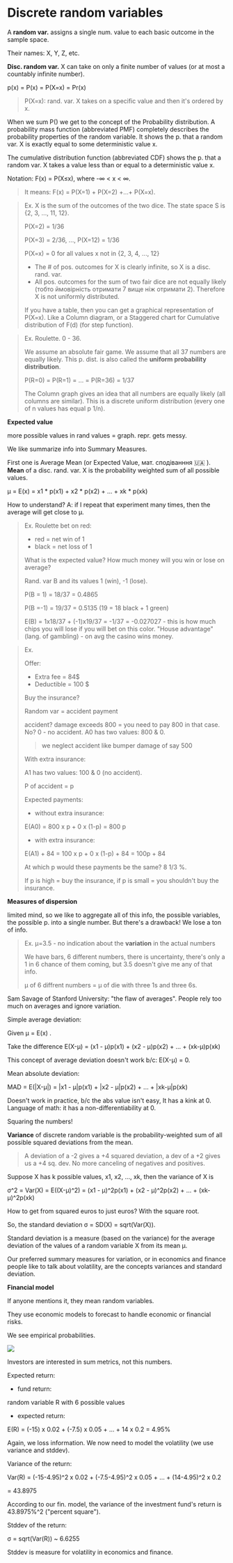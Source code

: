 # Discrete random variables

A **random var.** assigns a single num. value to each basic outcome in the sample space.

Their names: X, Y, Z, etc.

**Disc. random var.** X can take on only a finite number of values (or at most a countably infinite number).

p(x) = P(x) = P(X=x) = Pr(x)

> P(X=x): rand. var. X takes on a specific value and then it's ordered by x.

When we sum P() we get to the concept of the Probability distribution. A probability mass function (abbreviated PMF) completely describes the probability properties of the random variable. It shows the p. that a random var. X is exactly equal to some deterministic value x.

The cumulative distribution function (abbreviated CDF) shows the p. that a random var. X takes a value less than or equal to a deterministic value x.

Notation: F(x) = P(X≤x), where -∞ < x < ∞.

> It means: F(x) = P(X=1) + P(X=2) +...+ P(X=x).

> Ex. X is the sum of the outcomes of the two dice. The state space S is {2, 3, ..., 11, 12}.
>
> P(X=2) = 1/36
>
> P(X=3) = 2/36, ..., P(X=12) = 1/36
>
> P(X=x) = 0 for all values x not in {2, 3, 4, ..., 12}
>
> - The # of pos. outcomes for X is clearly infinite, so X is a disc. rand. var.
> - All pos. outcomes for the sum of two fair dice are not equally likely (тобто ймовірність отримати 7 вище ніж отримати 2). Therefore X is not uniformly distributed.
>
> If you have a table, then you can get a graphical representation of P(X=x). Like a Column diagram, or a Staggered chart for Cumulative distribution of F(d) (for step function).

> Ex. Roulette. 0 - 36.
>
> We assume an absolute fair game. We assume that all 37 numbers are equally likely. This p. dist. is also called the **uniform probability distribution**.
>
> P(R=0) = P(R=1) = ... = P(R=36) = 1/37
>
> The Column graph gives an idea that all numbers are equally likely (all columns are similar). This is a discrete uniform distribution (every one of n values has equal p 1/n).

**Expected value**

more possible values in rand values = graph. repr. gets messy.

We like summarize info into Summary Measures.

First one is Average Mean (or Expected Value, мат. сподіванння :ukraine: ). **Mean** of a disc. rand. var. X is the probability weighted sum of all possible values.

μ = E(x) = x1 * p(x1) + x2 * p(x2) + ... + xk * p(xk)

How to understand? A: if I repeat that experiment many times, then the average will get close to μ.

>  Ex. Roulette bet on red:
>
> - red = net win of 1
> - black = net loss of 1
>
> What is the expected value? How much money will you win or lose on average?
>
> Rand. var B and its values 1 (win), -1 (lose).
>
> P(B = 1) = 18/37 = 0.4865
>
> P(B =-1) = 19/37 = 0.5135 (19 = 18 black + 1 green)
>
> E(B) = 1x18/37 + (-1)x19/37 = -1/37 = -0.027027 - this is how much chips you will lose if you will bet on this color. "House advantage" (lang. of gambling) - on avg the casino wins money.

> Ex.
>
> Offer:
>
> - Extra fee = 84$
> - Deductible = 100 $
>
> Buy the insurance?
>
> Random var = accident payment
>
> accident? damage exceeds 800 = you need to pay 800 in that case. No? 0 - no accident. A0 has two values: 800 & 0.
>
> > we neglect accident like bumper damage of say 500
>
> With extra insurance:
>
> A1 has two values: 100 & 0 (no accident).
>
> P of accident = p
>
> Expected payments:
>
> - without extra insurance:
>
> E(A0) = 800 x p + 0 x (1-p) = 800 p
>
> - with extra insurance:
>
> E(A1) + 84 = 100 x p + 0 x (1-p) + 84 = 100p + 84
>
> At which p would these payments be the same? 8 1/3 %.
>
> If p is high = buy the insurance, if p is small = you shouldn't buy the insurance.

**Measures of dispersion**

limited mind, so we like to aggregate all of this info, the possible variables, the possible p. into a single number. But there's a drawback! We lose a ton of info. 

> Ex. μ=3.5 - no indication about the **variation** in the actual numbers
>
> We have bars, 6 different numbers, there is uncertainty, there's only a 1 in 6 chance of them coming, but 3.5 doesn't give me any of that info.
>
> μ of 6 diffrent numbers = μ of die with three 1s and three 6s.

Sam Savage of Stanford University: "the flaw of averages". People rely too much on averages and ignore variation.

Simple average deviation:

Given μ = E(x) .

Take the difference E(X-μ) = (x1 - μ)p(x1) + (x2 - μ)p(x2) + ... + (xk-μ)p(xk)

This concept of average deviation doesn't work b/c: E(X-μ) = 0.

Mean absolute deviation:

MAD = E(|X-μ|) = |x1 - μ|p(x1) + |x2 - μ|p(x2) + ... + |xk-μ|p(xk)

Doesn't work in practice, b/c the abs value isn't easy, It has a kink at 0. Language of math: it has a non-differentiability at 0.

Squaring the numbers!

**Variance** of discrete random variable is the probability-weighted sum of all possible squared deviations from the mean.

> A deviation of a -2 gives a +4 squared deviation, a dev of a +2 gives us a +4 sq. dev. No more canceling of negatives and positives.

Suppose X has k possible values, x1, x2, ..., xk, then the variance of X is

σ^2 = Var(X) =  E((X-μ)^2) = (x1 - μ)^2p(x1) + (x2 - μ)^2p(x2) + ... + (xk-μ)^2p(xk)

How to get from squared euros to just euros? With the square root.

So, the standard deviation  σ = SD(X) = sqrt(Var(X)).

Standard deviation is a measure (based on the variance) for the average deviation of the values of a random variable X from its mean μ.

Our preferred summary measures for variation, or in economics and finance people like to talk about volatility, are the concepts variances and standard deviation.

**Financial model**

If anyone mentions it, they mean random variables.

They use economic models to forecast to handle economic or financial risks.

We see empirical probabilities.

![](w04-model-of-an-investment-fund.png)

Investors are interested in sum metrics, not this numbers.

Expected return:

- fund return: 

random variable R with 6 possible values

- expected return:

E(R) = (-15) x 0.02 + (-7.5) x 0.05 + ... + 14 x 0.2 = 4.95%

Again, we loss information. We now need to model the volatility (we use variance and stddev).

Variance of the return:

Var(R) = (-15-4.95)^2 x 0.02 + (-7.5-4.95)^2 x 0.05 + ... + (14-4.95)^2 x 0.2 

= 43.8975

According to our fin. model, the variance of the investment fund's return is 43.8975%^2 ("percent square").

Stddev of the return:

σ = sqrt(Var(R)) ~ 6.6255

Stddev is measure for volatility in economics and finance.
